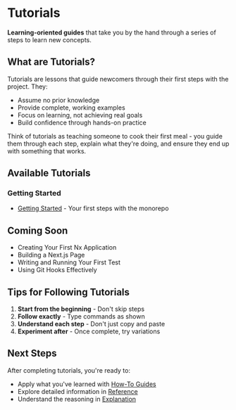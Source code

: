 # Tutorials

**Learning-oriented guides** that take you by the hand through a series of steps to learn new concepts.

## What are Tutorials?

Tutorials are lessons that guide newcomers through their first steps with the project. They:

- Assume no prior knowledge
- Provide complete, working examples
- Focus on learning, not achieving real goals
- Build confidence through hands-on practice

Think of tutorials as teaching someone to cook their first meal - you guide them through each step, explain what they're doing, and ensure they end up with something that works.

## Available Tutorials

### Getting Started

- [Getting Started](./getting-started.md) - Your first steps with the monorepo

## Coming Soon

- Creating Your First Nx Application
- Building a Next.js Page
- Writing and Running Your First Test
- Using Git Hooks Effectively

## Tips for Following Tutorials

1. **Start from the beginning** - Don't skip steps
2. **Follow exactly** - Type commands as shown
3. **Understand each step** - Don't just copy and paste
4. **Experiment after** - Once complete, try variations

## Next Steps

After completing tutorials, you're ready to:

- Apply what you've learned with [How-To Guides](../how-to/)
- Explore detailed information in [Reference](../reference/)
- Understand the reasoning in [Explanation](../explanation/)

